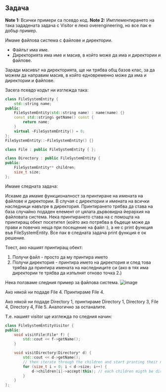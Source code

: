 ## Задача

**Note 1:** Всички примери са псевдо код.
**Note 2:** Имплементирането на така зададената задача с Visitor е леко overengineering, но все пак е добър пример.

Имаме файлова система с файлове и директории.

- Файлът има име.
- Директорията има име и масив, в който може да има и директории и файлове.

Заради масивът на директорията, ще ни трябва общ базов клас, за да можем да направим масив, в който едновременно може да има и директории и файлове.

Засега псевдо кодът ни изглежда така:

```c++
class FileSystemEntity {
	std::string name;
public:
	FileSystemEntity(std::string name) : name(name) {}
	const std::string& getName() const {
		return name;
	}
	virtual ~FileSystemEntity() = 0;
};
FileSystemEntity::~FileSystemEntity() {}

class File : public FileSystemEntity { };

class Directory : public FileSystemEntity {
public:
	FileSystemEntity** children;
	size_t size;
};
```

Имаме следната задача:

Искаме да имаме функционалност за принтиране на имената на файлове и директории. В случая с директории и имената на всички наследници навътре в директория.
Принтирането трябва да става на база случайно подаден елемент от цялата дървовидна йерархия на файловата система.
Нека принтирането става на с помощта на принтиращ обект посетител (който ако потрябва в бъдеще може да прави и повечко неща при посещение на файл :), а не с print функция във FileSystemEntity. Все пак в следната задача print функция e ок решение.

Тоест, ако нашият принтиращ обект:
1. Получи файл - просто да му принтира името
2. Получи директория - принтира името на директория и след това трябва да принтира имената на наследниците си
(ако в тях има директории те трябва да изпълнят отново точка 2.)

Нека ползваме следния пример за файлова система.
![image](https://github.com/GeorgiTerziev02/Object-oriented_programming_FMI/assets/49128895/443cee93-02b2-416d-bfc8-655dcdf78a53)

Ако някой ни подаде File 4. Принтираме File 4.

Ако някой ни подаде Directory 1, принтираме Directory 1, Directory 3, File 4, Directory 4, File 5.
Аналогично за останалите.

Т.е. нашият visitor ще изглежда по следния начин:
```c++
class FileSystemEntityVisitor {
public:
	void visitFile(File* f) {
		std::cout << f->getName();
	}

	void visitDirectory(Directory* d) {
		std::cout << d->getName();
		// then iterate through the children and start printing their names
		for (size_t i = 0; i < d->size; i++) {
			d->children[i]->accept(this); // each children migth be directory or file! so we pass the visitor
		}
	}
};
```
